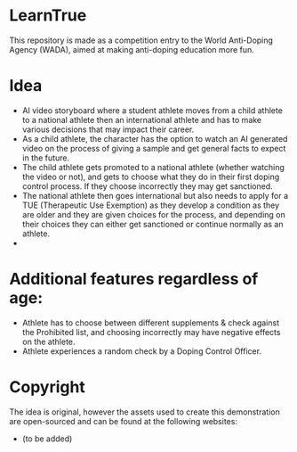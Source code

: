 # LearnTrue
This repository is made as a competition entry to the World Anti-Doping Agency (WADA), aimed at making anti-doping education more fun.

# Idea
- AI video storyboard where a student athlete moves from a child athlete to a national athlete then an international athlete and has to make various decisions that may impact their career.
- As a child athlete, the character has the option to watch an AI generated video on the process of giving a sample and get general facts to expect in the future.
- The child athlete gets promoted to a national athlete (whether watching the video or not), and gets to choose what they do in their first doping control process. If they choose incorrectly they may get sanctioned. 
- The national athlete then goes international but also needs to apply for a TUE (Therapeutic Use Exemption) as they develop a condition as they are older and they are given choices for the process, and depending on their choices they can either get sanctioned or continue normally as an athlete.
- 
# Additional features regardless of age:
- Athlete has to choose between different supplements & check against the Prohibited list, and choosing incorrectly may have negative effects on the athlete.  
- Athlete experiences a random check by a Doping Control Officer. 

# Copyright
The idea is original, however the assets used to create this demonstration are open-sourced and can be found at the following websites:
- (to be added)
